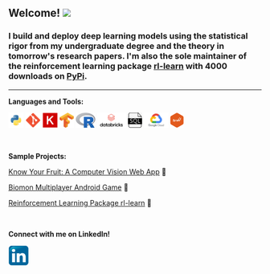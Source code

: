 ## Welcome! <img src="https://media.giphy.com/media/hvRJCLFzcasrR4ia7z/giphy.gif" width="40px">

### I build and deploy deep learning models using the statistical rigor from my undergraduate degree and the theory in tomorrow's research papers. I'm also the sole maintainer of the reinforcement learning package [rl-learn](https://github.com/gahogg/rl_learn) with 4000 downloads on [PyPi](https://pypi.org/project/rl-learn/).

---

**Languages and Tools:**  

[<code><img height="30" src="https://raw.githubusercontent.com/github/explore/80688e429a7d4ef2fca1e82350fe8e3517d3494d/topics/python/python.png" ></code>](https://www.python.org/)
[<code><img height="30" src="https://github.com/gahogg/gahogg/blob/master/git.png?raw=true" ></code>](https://git-scm.com/)
[<code><img height="30" src="https://raw.githubusercontent.com/gahogg/gahogg/master/keras.png"></code>](https://keras.io/)
[<code><img height="30" src="https://raw.githubusercontent.com/gahogg/gahogg/master/tensorflow.png"></code>](https://www.tensorflow.org/)
[<code><img height="30" src="https://raw.githubusercontent.com/gahogg/gahogg/d38a59a433e48bad8d90c4a5a14f187746af78c5/r.svg"></code>](https://www.r-project.org/)
[<code><img height="30" src="https://github.com/gahogg/gahogg/blob/master/databricks.png?raw=true"></code>](https://databricks.com/)
[<code><img height="30" src="https://github.com/gahogg/gahogg/blob/master/sql.jpg?raw=true"></code>](https://en.wikipedia.org/wiki/SQL)
[<code><img height="30" src="https://github.com/gahogg/gahogg/blob/master/gcp.png?raw=true"></code>](https://cloud.google.com/)
[<code><img height="30" src="https://github.com/gahogg/gahogg/blob/master/spark.png?raw=true"></code>](https://spark.apache.org/)


<br/>

**Sample Projects:**

[Know Your Fruit: A Computer Vision Web App](https://kyfr.herokuapp.com/) 🍉

[Biomon Multiplayer Android Game](https://www.youtube.com/watch?v=-k72TaHhwEQ) :iphone:

[Reinforcement Learning Package rl-learn](https://pypi.org/project/rl-learn/) :robot:

<br/>

**Connect with me on LinkedIn!** 

[<img height="40" src="https://github.com/gahogg/gahogg/blob/master/linkedin.png?raw=true">](https://www.linkedin.com/in/gregoryhogg/)
